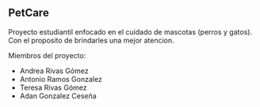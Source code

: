 ## PetCare
Proyecto estudiantil enfocado en el cuidado de mascotas (perros y gatos). Con el proposito de brindarles una mejor atencion.

Miembros del proyecto:
- Andrea Rivas Gómez
- Antonio Ramos Gonzalez
- Teresa Rivas Gómez
- Adan Gonzalez Ceseña
